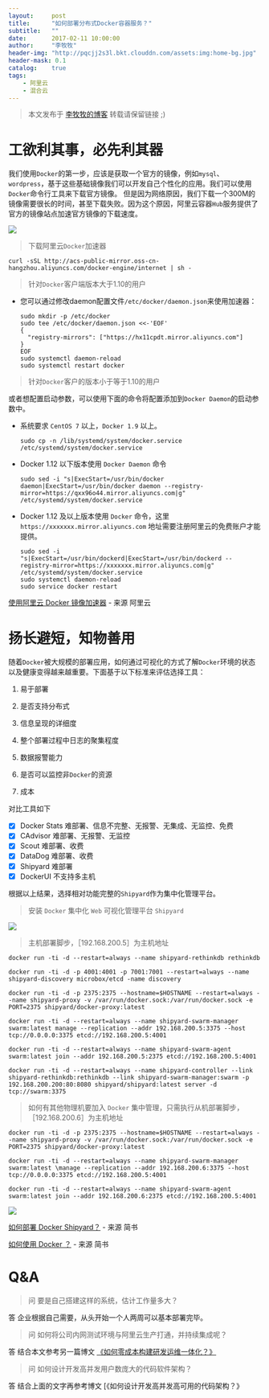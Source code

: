 ```yaml
---
layout:     post
title:      "如何部署分布式Docker容器服务？"
subtitle:   ""
date:       2017-02-11 10:00:00
author:     "李牧牧"
header-img: "http://pqcjj2s3l.bkt.clouddn.com/assets:img:home-bg.jpg"
header-mask: 0.1
catalog:    true
tags:
    - 阿里云
    - 混合云
---
```


> 本文发布于 [李牧牧的博客](http://limumu.me) 转载请保留链接 ;)



# 工欲利其事，必先利其器

我们使用`Docker`的第一步，应该是获取一个官方的镜像，例如`mysql`、`wordpress`，基于这些基础镜像我们可以开发自己个性化的应用。我们可以使用`Docker`命令行工具来下载官方镜像。
但是因为网络原因，我们下载一个300M的镜像需要很长的时间，甚至下载失败。因为这个原因，阿里云容器`Hub`服务提供了官方的镜像站点加速官方镜像的下载速度。

![](http://pqcjj2s3l.bkt.clouddn.com/assets:post:img:201705161323013.jpg)

> 下载阿里云`Docker`加速器 

```
curl -sSL http://acs-public-mirror.oss-cn-hangzhou.aliyuncs.com/docker-engine/internet | sh -
```

> 针对`Docker`客户端版本大于1.10的用户

- 您可以通过修改daemon配置文件`/etc/docker/daemon.json`来使用加速器：

  ```
  sudo mkdir -p /etc/docker
  sudo tee /etc/docker/daemon.json <<-'EOF'
  {
    "registry-mirrors": ["https://hx11cpdt.mirror.aliyuncs.com"]
  }
  EOF
  sudo systemctl daemon-reload
  sudo systemctl restart docker
  ```

> 针对`Docker`客户的版本小于等于1.10的用户

或者想配置启动参数，可以使用下面的命令将配置添加到`Docker Daemon`的启动参数中。

- 系统要求 `CentOS 7` 以上，`Docker 1.9` 以上。

  ```
  sudo cp -n /lib/systemd/system/docker.service /etc/systemd/system/docker.service
  ```

- Docker 1.12 以下版本使用 `Docker Daemon` 命令

  ```
  sudo sed -i "s|ExecStart=/usr/bin/docker daemon|ExecStart=/usr/bin/docker daemon --registry-mirror=https://qxx96o44.mirror.aliyuncs.com|g" /etc/systemd/system/docker.service
  ```

- Docker 1.12 及以上版本使用 `Docker` 命令，这里`https://xxxxxxx.mirror.aliyuncs.com` 地址需要注册阿里云的免费账户才能提供。

  ```
  sudo sed -i "s|ExecStart=/usr/bin/dockerd|ExecStart=/usr/bin/dockerd --registry-mirror=https://xxxxxxx.mirror.aliyuncs.com|g" /etc/systemd/system/docker.service
  sudo systemctl daemon-reload
  sudo service docker restart
  ```

 [使用阿里云 Docker 镜像加速器](https://yq.aliyun.com/articles/29941 "使用阿里云 Docker 镜像加速器")  - 来源 阿里云



# 扬长避短，知物善用

随着`Docker`被大规模的部署应用，如何通过可视化的方式了解`Docker`环境的状态以及健康变得越来越重要。下面基于以下标准来评估选择工具：

1. 易于部署

2. 是否支持分布式
3. 信息呈现的详细度
4. 整个部署过程中日志的聚集程度
5. 数据报警能力
6. 是否可以监控非`Docker`的资源
7. 成本

对比工具如下

- [x] Docker Stats  难部署、信息不完整、无报警、无集成、无监控、免费
- [x] CAdvisor         难部署、无报警、无监控       
- [x] Scout              难部署、收费
- [x] DataDog         难部署、收费
- [x] Shipyard         难部署
- [x] DockerUI        不支持多主机

根据以上结果，选择相对功能完整的`Shipyard`作为集中化管理平台。



> 安装 `Docker` 集中化 `Web` 可视化管理平台 `Shipyard`

![](http://pqcjj2s3l.bkt.clouddn.com/assets:post:img:201705161323011.jpg)



> 主机部署脚步，［192.168.200.5］为主机地址

```
docker run -ti -d --restart=always --name shipyard-rethinkdb rethinkdb

docker run -ti -d -p 4001:4001 -p 7001:7001 --restart=always --name shipyard-discovery microbox/etcd -name discovery

docker run -ti -d -p 2375:2375 --hostname=$HOSTNAME --restart=always --name shipyard-proxy -v /var/run/docker.sock:/var/run/docker.sock -e PORT=2375 shipyard/docker-proxy:latest

docker run -ti -d --restart=always --name shipyard-swarm-manager swarm:latest manage --replication --addr 192.168.200.5:3375 --host tcp://0.0.0.0:3375 etcd://192.168.200.5:4001

docker run -ti -d --restart=always --name shipyard-swarm-agent swarm:latest join --addr 192.168.200.5:2375 etcd://192.168.200.5:4001

docker run -ti -d --restart=always --name shipyard-controller --link shipyard-rethinkdb:rethinkdb --link shipyard-swarm-manager:swarm -p 192.168.200.200:80:8080 shipyard/shipyard:latest server -d tcp://swarm:3375
```



> 如何有其他物理机要加入 `Docker` 集中管理，只需执行从机部署脚步，［192.168.200.6］为主机地址

```
docker run -ti -d -p 2375:2375 --hostname=$HOSTNAME --restart=always --name shipyard-proxy -v /var/run/docker.sock:/var/run/docker.sock -e PORT=2375 shipyard/docker-proxy:latest

docker run -ti -d --restart=always --name shipyard-swarm-manager swarm:latest \manage --replication --addr 192.168.200.6:3375 --host tcp://0.0.0.0:3375 etcd://192.168.200.5:4001

docker run -ti -d --restart=always --name shipyard-swarm-agent swarm:latest join --addr 192.168.200.6:2375 etcd://192.168.200.5:4001
```

![](http://pqcjj2s3l.bkt.clouddn.com/assets:post:img:201705161323012.jpg)

[ 如何部署 Docker Shipyard？](http://www.jianshu.com/p/f9f855f8f3f4 "如何部署 Docker Shipyard？")  - 来源 简书

[ 如何使用 Docker ？](http://www.jianshu.com/p/f3f1e6cefda0 "如何使用 Docker ？")  - 来源 简书



# Q&A

> 问 要是自己搭建这样的系统，估计工作量多大？

答 企业根据自己需要，从头开始一个人两周可以基本部署完毕。

> 问 如何将公司内网测试环境与阿里云生产打通，并持续集成呢？

答 结合本文参考另一篇博文 [《如何零成本构建研发运维一体化？》](http://www.limumu.me/2017/02/18/create-devops-from-aliyun/ "如何零成本构建研发运维一体化？")

> 问 如何设计开发高并发用户数庞大的代码软件架构？

答 结合上面的文字再参考博文 [《如何设计开发高并发高可用的代码架构？》



